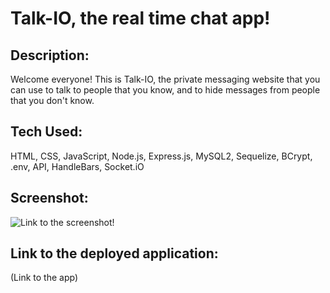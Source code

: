 # Talk-IO, the real time chat app!

## Description:

Welcome everyone! This is Talk-IO, the private messaging website that you can use to talk to people that you know, and to hide messages from people that you don't know.

## Tech Used:

HTML, CSS, JavaScript, Node.js, Express.js, MySQL2, Sequelize, BCrypt,
.env, API, HandleBars, Socket.iO 

## Screenshot:

![Link to the screenshot!](https://cuvirtfsfpt09-avt9388.slack.com/files/U042UJZ2CDA/F04KVG6U691/image.png)

## Link to the deployed application:

(Link to the app)


